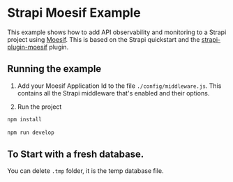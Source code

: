 # Strapi Moesif Example

This example shows how to add API observability and monitoring to a Strapi project using [Moesif](https://www.moesif.com).
This is based on the Strapi quickstart and the [strapi-plugin-moesif](https://github.com/Moesif/strapi-plugin-moesif) plugin. 

## Running the example

1. Add your Moesif Application Id to the file `./config/middleware.js`.
This contains all the Strapi middleware that's enabled and their options.

2. Run the project

```bash
npm install
 
npm run develop
```

## To Start with a fresh database.

You can delete `.tmp` folder, it is the temp database file.

